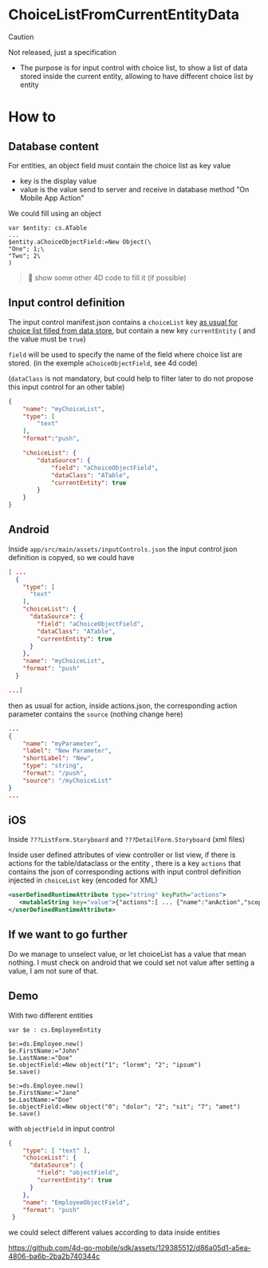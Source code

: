 #  ChoiceListFromCurrentEntityData

> [!CAUTION]
> Not released, just a specification

- The purpose is for input control with choice list, to show a list of data stored inside the current entity, allowing to have different choice list by entity

# How to

## Database content

For entities, an object field must contain the choice list as key value
- key is the display value
- value is the value send to server and receive in database method "On Mobile App Action"

We could fill using an object

```4d
var $entity: cs.ATable
...
$entity.aChoiceObjectField:=New Object(\
"One"; 1;\
"Two"; 2\
)
```

> 🚧 show some other 4D code to fill it (if possible)

## Input control definition

The input control manifest.json contains a `choiceList` key [as usual for choice list filled from data store](https://developer.4d.com/go-mobile/docs/project-definition/actions#dynamic-choice-lists), but contain a new key `currentEntity` ( and the value must be `true`)

`field` will be used to specify the name of the field where choice list are stored. (in the exemple `aChoiceObjectField`, see 4d code)

(`dataClass` is not mandatory, but could help to filter later to do not propose this input control for an other table)

```json
{
    "name": "myChoiceList",
    "type": [
        "text"
    ],
    "format":"push",

    "choiceList": {
        "dataSource": {
            "field": "aChoiceObjectField",
            "dataClass": "ATable",
            "currentEntity": true
        }
    }
}
```

##  Android

Inside `app/src/main/assets/inputControls.json` the input control json definition is copyed, so we could have

```json
[ ...
  {
    "type": [
      "text"
    ],
    "choiceList": {
      "dataSource": {
        "field": "aChoiceObjectField",
        "dataClass": "ATable",
        "currentEntity": true
      }
    },
    "name": "myChoiceList",
    "format": "push"
  }

...]
```

then as usual for action, inside actions.json, the corresponding action parameter contains the `source` (nothing change here)

```json
...
{
    "name": "myParameter",
    "label": "New Parameter",
    "shortLabel": "New",
    "type": "string",
    "format": "/push",
    "source": "/myChoiceList"
}
...
```

##  iOS

Inside `???ListForm.Storyboard` and `???DetailForm.Storyboard` (xml files)

Inside user defined attributes of view controller or list view, if there is actions for the table/dataclass or the entity , there is a key `actions` that contains the json of corresponding actions with input control definition injected in `choiceList` key (encoded for XML)

```xml
<userDefinedRuntimeAttribute type="string" keyPath="actions">
   <mutableString key="value">{"actions":[ ... {"name":"anAction","scope":"currentEntity", ... ,"parameters":[{"name":"newParameter","label":"New Parameter","shortLabel":"New","type":"string","choiceList":{"dataSource":{"dataClass":"ATable","field":"aChoiceObjectField","currentEntity":true}}}...]}]}</mutableString>
</userDefinedRuntimeAttribute>
```

## If we want to go further

Do we manage to unselect value, or let choiceList has a value that mean nothing. I must check on android that we could set not value after setting a value, I am not sure of that.


## Demo

With two different entities
```4d
var $e : cs.EmployeeEntity

$e:=ds.Employee.new()
$e.FirstName:="John"
$e.LastName:="Doe"
$e.objectField:=New object("1"; "lorem"; "2"; "ipsum")
$e.save()

$e:=ds.Employee.new()
$e.FirstName:="Jane"
$e.LastName:="Doe"
$e.objectField:=New object("0"; "dolor"; "2"; "sit"; "7"; "amet")
$e.save()
```
 with `objectField` in input control

```json
{
    "type": [ "text" ],
    "choiceList": {
      "dataSource": {
        "field": "objectField",
        "currentEntity": true
      }
    },
    "name": "EmployeeObjectField",
    "format": "push"
 }
```

we could select different values according to data inside entities

https://github.com/4d-go-mobile/sdk/assets/129385512/d86a05d1-a5ea-4806-ba6b-2ba2b740344c

